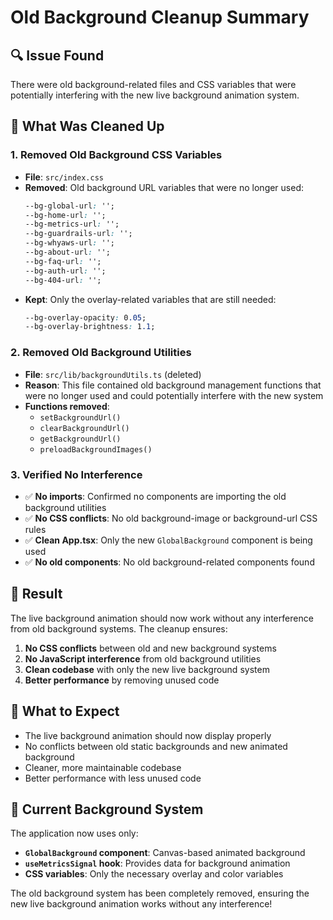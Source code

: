 # Old Background Cleanup Summary

## 🔍 **Issue Found**
There were old background-related files and CSS variables that were potentially interfering with the new live background animation system.

## 🧹 **What Was Cleaned Up**

### 1. **Removed Old Background CSS Variables**
- **File**: `src/index.css`
- **Removed**: Old background URL variables that were no longer used:
  ```css
  --bg-global-url: '';
  --bg-home-url: '';
  --bg-metrics-url: '';
  --bg-guardrails-url: '';
  --bg-whyaws-url: '';
  --bg-about-url: '';
  --bg-faq-url: '';
  --bg-auth-url: '';
  --bg-404-url: '';
  ```
- **Kept**: Only the overlay-related variables that are still needed:
  ```css
  --bg-overlay-opacity: 0.05;
  --bg-overlay-brightness: 1.1;
  ```

### 2. **Removed Old Background Utilities**
- **File**: `src/lib/backgroundUtils.ts` (deleted)
- **Reason**: This file contained old background management functions that were no longer used and could potentially interfere with the new system
- **Functions removed**:
  - `setBackgroundUrl()`
  - `clearBackgroundUrl()`
  - `getBackgroundUrl()`
  - `preloadBackgroundImages()`

### 3. **Verified No Interference**
- ✅ **No imports**: Confirmed no components are importing the old background utilities
- ✅ **No CSS conflicts**: No old background-image or background-url CSS rules
- ✅ **Clean App.tsx**: Only the new `GlobalBackground` component is being used
- ✅ **No old components**: No old background-related components found

## 🎯 **Result**
The live background animation should now work without any interference from old background systems. The cleanup ensures:

1. **No CSS conflicts** between old and new background systems
2. **No JavaScript interference** from old background utilities
3. **Clean codebase** with only the new live background system
4. **Better performance** by removing unused code

## 🚀 **What to Expect**
- The live background animation should now display properly
- No conflicts between old static backgrounds and new animated background
- Cleaner, more maintainable codebase
- Better performance with less unused code

## 🔧 **Current Background System**
The application now uses only:
- **`GlobalBackground` component**: Canvas-based animated background
- **`useMetricsSignal` hook**: Provides data for background animation
- **CSS variables**: Only the necessary overlay and color variables

The old background system has been completely removed, ensuring the new live background animation works without any interference!







